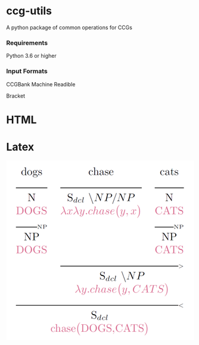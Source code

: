 # ccg-utils
A python package of common operations for CCGs

### Requirements
Python 3.6 or higher

### Input Formats
CCGBank Machine Readible

Bracket

# HTML

# Latex
![ccg latex example](https://github.com/ablodge/ccg-utils/blob/master/ccg-latex-ex.PNG)
